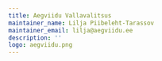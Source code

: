 ```yaml
---
title: Aegviidu Vallavalitsus
maintainer_name: Lilja Piibeleht-Tarassov
maintainer_email: lilja@aegviidu.ee
description: ''
logo: aegviidu.png
---
```

